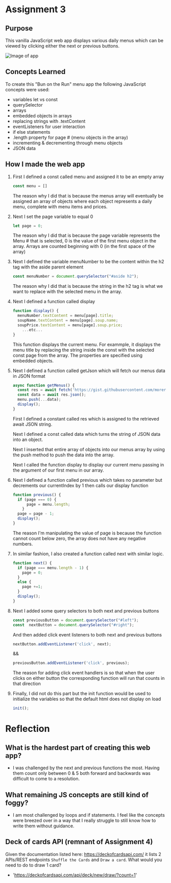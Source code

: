 # Assignment 3

## Purpose

This vanilla JavaScript web app displays various daily menus which can be viewed by clicking either the next or previous buttons.  

![Image of app](img/app.JPG)

## Concepts Learned

To create this "Bun on the Run" menu app the following JavaScript concepts were used:
- variables let vs const
- querySelector
- arrays
- embedded objects in arrays
- replacing strings with .textContent
- eventListeners for user interaction
- if else statements
- .length property for page # (menu objects in the array)
- incrementing & decrementing through menu objects
- JSON data


## How I made the web app

1. First I defined a const called menu and assigned it to be an empty array
    ```js
    const menu = []
    ```
    The reason why I did that is because the menus array will eventually be assigned an array of objects where each object represents a daily menu, complete with menu items and prices.

1. Next I set the page variable to equal 0
    ```js
    let page = 0;
    ```
    The reason why I did that is because the page variable represents the Menu # that is selected, 0 is the value of the first menu object in the array. Arrays are counted beginning with 0 (in the first space of the array)


1. Next I defined the variable menuNumber to be the content within the h2 tag with the aside parent element   
    ```js
    const menuNumber = document.querySelector("#aside h2");
    ```
    The reason why I did that is because the string in the h2 tag is what we want to replace with the selected menu in the array.

1. Next I defined a function called display  
    ```js
    function display() {
      menuNumber.textContent = menu[page].title;
      soupName.textContent = menu[page].soup.name;
      soupPrice.textContent = menu[page].soup.price;
        ...etc...
    }
    ```
    This function displays the current menu.  For exammple, it displays the menu title by replacing the string inside the const with the selected const page from the array. The properties are specified using embedded objects.

1. Next I defined a function called getJson which will fetch our menus data in JSON format
    ```js
    async function getMenus() {
      const res = await fetch('https://gist.githubusercontent.com/morerebe/50af605e6ef64a4a0825801594f401e7/raw/0f448c84d31348ae1d00d0a740e58a0525e21ada/menu.json');
      const data = await res.json();
      menu.push(...data);
      display();
    }
    ```
    First I defined a constant called res which is assigned to the retrieved await JSON string.

    Next I defined a const called data which turns the string of JSON data into an object.

    Next I inserted that entire array of objects into our menus array by using the push method to push the data into the array.  

    Next I called the function display to display our current menu passing in the argument of our first menu in our array.

1.  Next I defined a function called previous which takes no parameter but decrements our currentIndex by 1 then calls our display function
    ```js
    function previous() {
      if (page === 0) {
          page = menu.length;
        }
      page = page - 1;
      display();
    }
    ```
    The reason I'm manipulating the value of page is because the function cannot count below zero, the array does not have any negative numbers.

1.  In similar fashion, I also created a function called next with similar logic.
    ```js
    function next() {
      if (page === menu.length - 1) {
        page = 0;
      }
      else {
        page +=1;
      }
      display();
    }
    ```

1.  Next I added some query selectors to both next and previous buttons
    ```js
    const previousButton = document.querySelector("#left");
    const  nextButton = document.querySelector("#right");
    ```
    And then added click event listeners to both next and previous buttons
    ```js
    nextButton.addEventListener('click', next);
    ```
    &&
    ```js
    previousButton.addEventListener('click', previous);
    ```
    The reason for adding click event handlers is so that when the user clicks on either button the corresponding function will run that counts in that direction

1.  Finally, I did not do this part but the init function would be used to initialize the variables so that the default html does not display on load
    ```js
    init();
    ```

# Reflection
## What is the hardest part of creating this web app?
- I was challenged by the next and previous functions the most. Having them count only between 0 & 5 both forward and backwards was difficult to come to a resolution.

## What remaining JS concepts are still kind of foggy?
- I am most challenged by loops and if statements. I feel like the concepts were breezed over in a way that I really struggle to still know how to write them without guidance.

## Deck of cards API (remnant of Assignment 4)
Given the documentation listed here: https://deckofcardsapi.com/ it lists 2 APIs/REST endpoints `Shuffle the Cards` and `Draw a card`.  What would you need to do to draw 1 card?

- 'https://deckofcardsapi.com/api/deck/new/draw/?count=1'
